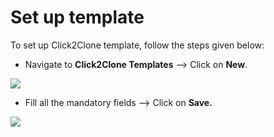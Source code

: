 # Set up template

To set up Click2Clone template, follow the steps given below:

* Navigate to **Click2Clone Templates** --> Click on **New**.

![](<../../../../.gitbook/assets/Temp\_1 (3).png>)

* Fill all the mandatory fields --> Click on **Save.**

![](../../../../.gitbook/assets/Workflow\_1.png)

